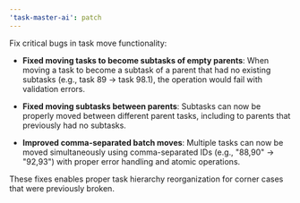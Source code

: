 ```yaml
---
'task-master-ai': patch
---
```


Fix critical bugs in task move functionality:

- **Fixed moving tasks to become subtasks of empty parents**: When moving a task to become a subtask of a parent that had no existing subtasks (e.g., task 89 → task 98.1), the operation would fail with validation errors.

- **Fixed moving subtasks between parents**: Subtasks can now be properly moved between different parent tasks, including to parents that previously had no subtasks.

- **Improved comma-separated batch moves**: Multiple tasks can now be moved simultaneously using comma-separated IDs (e.g., "88,90" → "92,93") with proper error handling and atomic operations.

These fixes enables proper task hierarchy reorganization for corner cases that were previously broken.
